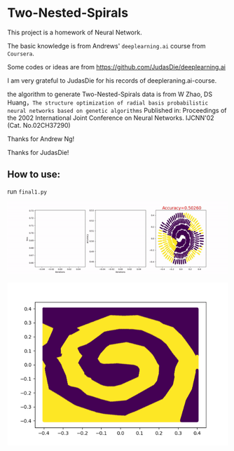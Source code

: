 # Two-Nested-Spirals
This project is a homework of Neural Network.

The basic knowledge is from Andrews' `deeplearning.ai` course from `Coursera`.

Some codes or ideas are from https://github.com/JudasDie/deeplearning.ai

I am very grateful to JudasDie for his records of deepleraning.ai-course.

the algorithm to generate Two-Nested-Spirals data is from W Zhao, DS Huang，`The structure optimization of radial basis probabilistic neural networks based on genetic algorithms` Published in: Proceedings of the 2002 International Joint Conference on Neural Networks. IJCNN'02 (Cat. No.02CH37290)

Thanks for Andrew Ng!

Thanks for JudasDie!


## How to use:

run `final1.py`

![image](https://github.com/shenhuipeng/Two-Nested-Spirals/blob/master/process.gif)

![image](https://github.com/shenhuipeng/Two-Nested-Spirals/blob/master/aftertrain.png)

